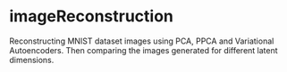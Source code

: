 # imageReconstruction
Reconstructing MNIST dataset images using PCA, PPCA and Variational Autoencoders. Then comparing the images generated for different latent dimensions.

